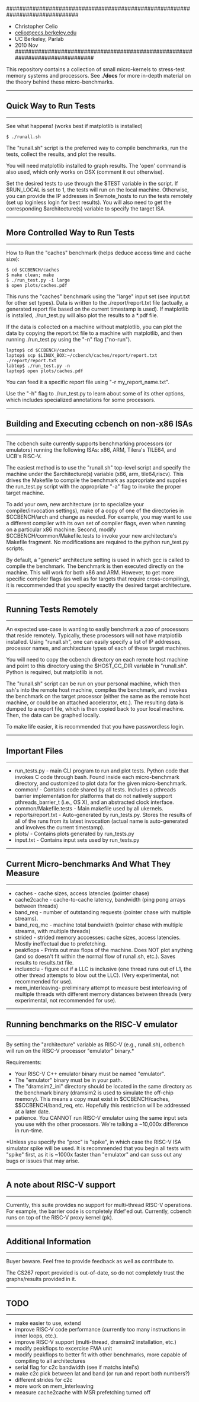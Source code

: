 ##############################################################################
* Christopher Celio
* celio@eecs.berkeley.edu
* UC Berkeley, Parlab
* 2010 Nov
##############################################################################


This repository contains a collection of small micro-kernels to stress-test
memory systems and processors. See **./docs** for more in-depth material on
the theory behind these micro-benchmarks.

------------------------------------------------------------------------------
## Quick Way to Run Tests
------------------------------------------------------------------------------

See what happens! (works best if matplotlib is installed)

    $ ./runall.sh

The "runall.sh" script is the preferred way to compile benchmarks, run the
tests, collect the results, and plot the results. 
 
You will need matplotlib installed to graph results. The 'open' command is also
used, which only works on OSX (comment it out otherwise). 
 
Set the desired tests to use through the $TEST variable in the script. If
$RUN_LOCAL is set to 1, the tests will run on the local machine.  Otherwise,
you can provide the IP addresses in $remote_hosts to run the tests remotely
(set up loginless login for best results).  You will also need to get the
corresponding $architecture(s) variable to specify the target ISA.


------------------------------------------------------------------------------
## More Controlled Way to Run Tests
------------------------------------------------------------------------------

How to Run the "caches" benchmark (helps deduce access time and cache size):

    $ cd $CCBENCH/caches
    $ make clean; make
    $ ./run_test.py -i large
    $ open plots/caches.pdf

This runs the "caches" benchmark using the "large" input set (see input.txt for
other set types). Data is written to the ./report/report.txt file (actually, a
generated report file based on the current timestamp is used). If matplotlib is
installed, ./run_test.py will also plot the results to a *.pdf file.


If the data is collected on a machine without matplotlib, you can plot the data
by copying the report.txt file to a machine with matplotlib, and then running
./run_test.py using the "-n" flag ("no-run"). 

    laptop$ cd $CCBENCH/caches
    laptop$ scp $LINUX_BOX:~/ccbench/caches/report/report.txt ./report/report.txt
    labtop$ ./run_test.py -n
    laptop$ open plots/caches.pdf

You can feed it a specific report file using "-r my_report_name.txt". 

Use the "-h" flag to ./run_test.py to learn about some of its other options,
which includes specialized annotations for some processors. 
                                                             
------------------------------------------------------------------------------
## Building and Executing ccbench on non-x86 ISAs
------------------------------------------------------------------------------

The ccbench suite currently supports benchmarking processors (or emulators)
running the following ISAs: x86, ARM, Tilera's TILE64, and UCB's RISC-V. 

The easiest method is to use the "runall.sh" top-level script and specify the
machine under the $architecture(s) variable (x86, arm, tile64,riscv). This
drives the Makefile to compile the benchmark as appropriate and supplies the
run_test.py script with the appropriate "-a" flag to invoke the proper target
machine. 

To add your own, new architecture (or to specialize your compiler/invocation
settings), make of a copy of one of the directories in $CCBENCH/arch and
change as needed. For example, you may want to use a different compiler with
its own set of compiler flags, even when running on a particular x86 machine.
Second, modify $CCBENCH/common/Makefile.tests to invoke your new architecture's
Makefile fragment. No modifications are required to the python run_test.py
scripts.

By default, a "generic" architecture setting is used in which gcc is called to
compile the benchmark.  The benchmark is then executed directly on the machine.
This will work for both x86 and ARM. However, to get more specific compiler
flags (as well as for targets that require cross-compiling), it is reccommended
that you specify exactly the desired target architecture.
  
------------------------------------------------------------------------------
## Running Tests Remotely
------------------------------------------------------------------------------

An expected use-case is wanting to easily benchmark a zoo of processors that
reside remotely. Typically, these processors will not have matplotlib
installed. Using "runall.sh", one can easily specify a list of IP addresses,
processor names, and architecture types of each of these target machines. 

You will need to copy the ccbench directory on each remote host machine and
point to this directory using the $HOST_CC_DIR variable in "runall.sh".  Python
is required, but matplotlib is not.

The "runall.sh" script can be run on your personal machine, which then ssh's
into the remote host machine, compiles the benchmark, and invokes the benchmark
on the target processor (either the same as the remote host machine, or could
be an attached accelerator, etc.).  The resulting data is dumped to a report
file, which is then copied back to your local machine. Then, the data can be
graphed locally.

To make life easier, it is recommended that you have passwordless login.

------------------------------------------------------------------------------
## Important Files
------------------------------------------------------------------------------

  - run_tests.py        - main CLI program to run and plot tests. Python 
                            code that invokes C code through bash. Found inside
                            each micro-benchmark directory, and customized to
                            plot data for the given micro-benchmark. 
  - common/             - Contains code shared by all tests.
                            Includes a pthreads barrier implementation for
                            platforms that do not natively support
                            pthreads_barrier_t (i.e., OS X), and an abstracted
                            clock interface.
  - common/Makefile.tests - Main makefile used by all ukernels.
  - reports/report.txt  - Auto-generated by run_tests.py. Stores the
                            results of all of the runs from its latest
                            invocation (actual name is auto-generated and 
                            involves the current timestamp).
  - plots/              - Contains plots generated by run_tests.py
  - input.txt           - Contains input sets used by run_tests.py

 
------------------------------------------------------------------------------
## Current Micro-benchmarks And What They Measure
------------------------------------------------------------------------------

  - caches       - cache sizes, access latencies (pointer chase)
  - cache2cache  - cache-to-cache latency, bandwidth (ping pong arrays 
                    between threads)
  - band_req     - number of outstanding requests (pointer chase with 
                    multiple streams).
  - band_req_mc  - machine total bandwidth (pointer chase with 
                    multiple streams, with multiple threads)
  - strided      - strided memory acccesses: cache sizes, access latencies. 
                    Mostly ineffectual due to prefetching.
  - peakflops    - Prints out max flops of the machine. Does NOT plot 
                    anything (and so doesn't fit within the normal flow 
                    of runall.sh, etc.). Saves results to results.txt file.
  - incluexclu   - figure out if a LLC is inclusive (one thread runs out of 
                    L1, the other thread attempts to blow out the LLC). 
                    (Very experimental, not recommended for use).
  - mem_interleaving- preliminary attempt to measure best interleaving of 
                    multiple threads with different memory distances between 
                    threads (very experimental, not recommended for use).

  
------------------------------------------------------------------------------
## Running benchmarks on the RISC-V emulator
------------------------------------------------------------------------------

By setting the "architecture" variable as RISC-V (e.g., runall.sh), ccbench
will run on the RISC-V processor "emulator" binary.*

Requirements:
   - Your RISC-V C++ emulator binary must be named "emulator".
   - The "emulator" binary must be in your path.
   - The "dramsim2_ini" directory should be located in the same directory as
      the benchmark binary (dramsim2 is used to simulate the off-chip memory).
      This means a copy must exist in $CCBENCH/caches, $$CCBENCH/band_req, etc.
      Hopefully this restriction will be addressed at a later date.
   - patience. You CANNOT run RISC-V emulator using the same input sets you use
      with the other processors. We're talking a ~10,000x difference in run-time.


*Unless you specify the "proc" is "spike", in which case the RISC-V ISA
simulator spike will be used.  It is recommended that you begin all tests with
"spike" first, as it is ~1000x faster than "emulator" and can suss out any bugs
or issues that may arise. 


------------------------------------------------------------------------------
## A note about RISC-V support
------------------------------------------------------------------------------
 
Currently, this suite provides no support for multi-thread RISC-V operations.
For example, the barrier code is completely ifdef'ed out. Currently, ccbench
runs on top of the RISC-V proxy kernel (pk).


------------------------------------------------------------------------------
## Additional Information 
------------------------------------------------------------------------------

Buyer beware. Feel free to provide feedback as well as contribute to.

The CS267 report provided is out-of-date, so do not completely trust the
graphs/results provided in it.


------------------------------------------------------------------------------
## TODO
------------------------------------------------------------------------------

  - make easier to use, extend
  - improve RISC-V code performance (currently too many instructions in inner
        loops, etc.).
  - improve RISC-V support (multi-thread, dramsim2 installation, etc.)
  - modify peakflops to excercise FMA unit
  - modify peakflops to better fit with other benchmarks, more capable of
        compiling to all architectures
  - serial flag for c2c bandwidth (see if matchs intel's)
  - make c2c pick between lat and band (or run and report both numbers?)
  - different strides for c2c
  - more work on mem_interleaving
  - measure cache2cache with MSR prefetching turned off

